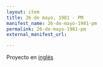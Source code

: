 ```yaml
---
layout: item
title: 26 de mayo, 1981 - PM
manifest_name: 26-de-mayo-1981-pm
permalink: 26-de-mayo-1981-pm
external_manifest_url: 

---
```

<!-- Add an essay or interpretive material below this line,
using HTML or markdown.  Do not modify this file above this line -->
Proyecto en <a href="https://hipstas.github.io/radio-venceremos-english/may-26-1981-pm">inglés</a>
